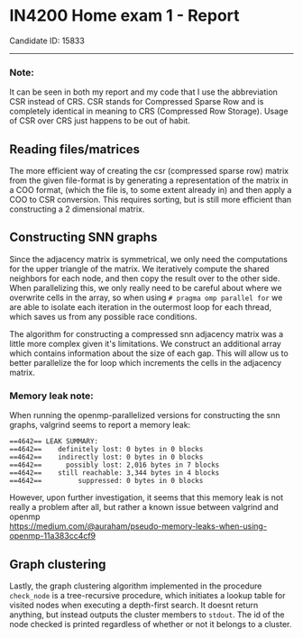 # IN4200 Home exam 1 - Report  
Candidate ID: 15833  

***  

### Note:  

It can be seen in both my report and my code that I use the abbreviation CSR instead of CRS. CSR stands for Compressed Sparse Row and is completely identical in meaning to CRS (Compressed Row Storage). Usage of CSR over CRS just happens to be out of habit.  


## Reading files/matrices  

The more efficient way of creating the csr (compressed sparse row) matrix from
the given file-format is by generating a representation of the matrix in a COO
format, (which the file is, to some extent already in) and then apply a COO to CSR
conversion. This requires sorting, but is still more efficient than constructing a
2 dimensional matrix.    

## Constructing SNN graphs  

Since the adjacency matrix is symmetrical, we only need the computations for the upper triangle of the matrix. We iteratively compute the shared neighbors for each node, and then copy the result over to the other side. When parallelizing this, we only really need to be careful about where we overwrite cells in the array, so when using `# pragma omp parallel for` we are able to isolate each iteration in the outermost loop for each thread, which saves us from any possible race conditions.  


The algorithm for constructing a compressed snn adjacency matrix was a little more complex
given it's limitations. We construct an additional array which contains information about the size of each gap. This will allow us to better parallelize the for loop which increments the cells in the adjacency matrix.  


### Memory leak note:  

When running the openmp-parallelized versions for constructing the snn graphs,
valgrind seems to report a memory leak:

```
==4642== LEAK SUMMARY:
==4642==    definitely lost: 0 bytes in 0 blocks
==4642==    indirectly lost: 0 bytes in 0 blocks
==4642==      possibly lost: 2,016 bytes in 7 blocks
==4642==    still reachable: 3,344 bytes in 4 blocks
==4642==         suppressed: 0 bytes in 0 blocks
```

However, upon further investigation, it seems that this memory leak is not really
a problem after all, but rather a known issue between valgrind and openmp  
https://medium.com/@auraham/pseudo-memory-leaks-when-using-openmp-11a383cc4cf9  


## Graph clustering  

Lastly, the graph clustering algorithm implemented in the procedure `check_node` is a tree-recursive procedure, which initiates a lookup table for visited nodes when executing a depth-first search. It doesnt return anything, but instead outputs the cluster members to `stdout`. The id of the node checked is printed regardless of whether or not it belongs to a cluster.  

